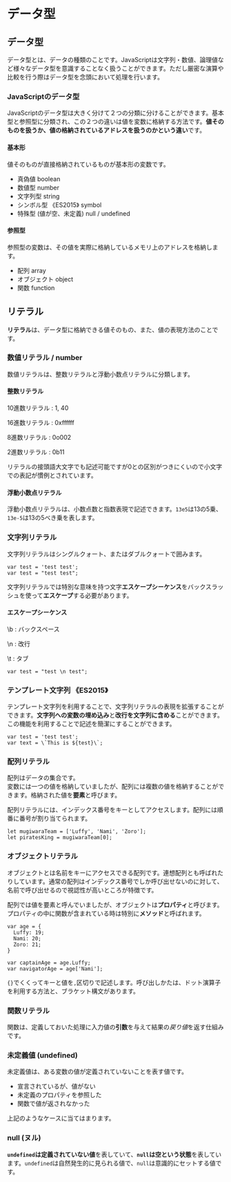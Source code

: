 # データ型







## データ型


データ型とは、データの種類のことです。JavaScriptは文字列・数値、論理値など様々なデータ型を意識することなく扱うことができます。ただし厳密な演算や比較を行う際はデータ型を念頭において処理を行います。




### JavaScriptのデータ型

JavaScriptのデータ型は大きく分けて２つの分類に分けることができます。基本型と参照型に分類され、この２つの違いは値を変数に格納する方法です。**値そのものを扱うか、値の格納されているアドレスを扱うのかという違い**です。



#### 基本形

値そのものが直接格納されているものが基本形の変数です。

* 真偽値 boolean
* 数値型 number
* 文字列型 string
* シンボル型 《ES2015》 symbol
* 特殊型 (値が空、未定義) null / undefined



#### 参照型

参照型の変数は、その値を実際に格納しているメモリ上のアドレスを格納します。

* 配列 array
* オブジェクト object
* 関数 function







## リテラル

**リテラル**は、データ型に格納できる値そのもの、また、値の表現方法のことです。



### 数値リテラル / number

数値リテラルは、整数リテラルと浮動小数点リテラルに分類します。


#### 整数リテラル

10進数リテラル
: 1, 40

16進数リテラル
: 0xffffff

8進数リテラル
: 0o002

2進数リテラル
: 0b11

リテラルの接頭語大文字でも記述可能ですが0との区別がつきにくいので小文字での表記が慣例とされています。


#### 浮動小数点リテラル

浮動小数点リテラルは、小数点数と指数表現で記述できます。`13e5`は13の5乗、`13e-5`は13の5べき乗を表します。




### 文字列リテラル

文字列リテラルはシングルクォート、またはダブルクォートで囲みます。

```
var test = 'test test';
var test = "test test";
```

文字列リテラルでは特別な意味を持つ文字**エスケープシーケンス**をバックスラッシュを使って**エスケープ**する必要があります。


#### エスケープシーケンス

\b
: バックスペース

\n
: 改行

\t
: タブ


```
var test = "test \n test";
```



### テンプレート文字列 《ES2015》

テンプレート文字列を利用することで、文字列リテラルの表現を拡張することができます。**文字列への変数の埋め込み**と**改行を文字列に含める**ことができます。この機能を利用することで記述を簡潔にすることができます。

```
var test = 'test test';
var text = \`This is ${test}\`;
```



### 配列リテラル

配列はデータの集合です。  
変数には一つの値を格納していましたが、配列には複数の値を格納することができます。格納された値を**要素**と呼びます。

配列リテラルには、インデックス番号をキーとしてアクセスします。配列には順番に番号が割り当てられます。

```
let mugiwaraTeam = ['Luffy', 'Nami', 'Zoro'];
let piratesKing = mugiwaraTeam[0];
```



### オブジェクトリテラル

オブジェクトとは名前をキーにアクセスできる配列です。連想配列とも呼ばれたりしています。通常の配列はインデックス番号でしか呼び出せないのに対して、名前で呼び出せるので視認性が高いところが特徴です。

配列では値を要素と呼んでいましたが、オブジェクトは**プロパティ**と呼びます。プロパティの中に関数が含まれている時は特別に**メソッド**と呼ばれます。

```
var age = {
  Luffy: 19;
  Nami: 20;
  Zoro: 21;
}

var captainAge = age.Luffy;
var navigatorAge = age['Nami'];
```

`{}`でくくってキーと値を`,`区切りで記述します。呼び出しかたは、ドット演算子を利用する方法と、ブラケット構文があります。




### 関数リテラル

関数は、定義しておいた処理に入力値の**引数**を与えて結果の*戻り値*を返す仕組みです。




### 未定義値 (undefined)

未定義値は、ある変数の値が定義されていないことを表す値です。

* 宣言されているが、値がない
* 未定義のプロパティを参照した
* 関数で値が返されなかった

上記のようなケースに当てはまります。




### null (ヌル)

**`undefined`は定義されていない値**を表していて、**`null`は空という状態**を表しています。`undefined`は自然発生的に見られる値で、`null`は意識的にセットする値です。
















